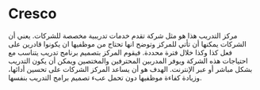 # Cresco
مركز التدريب هذا هو مثل شركة تقدم خدمات تدريبية مخصصة للشركات. يعني أن الشركات يمكنها أن تأتي للمركز وتوضح انها تحتاج من موظفيها ان يكونوا قادرين على فعل كذا وكذا خلال فترة محددة.
فيقوم المركز بتصميم برنامج تدريب يتناسب مع احتياجات هذه الشركة ويوفر المدربين المحترفين والمختصين  ويمكن أن يكون التدريب بشكل مباشر أو عبر الإنترنت. الهدف هو أن يساعد المركز الشركات على تحسين أدائها، وزيادة كفاءة موظفيها دون تحمل عبء تصميم برامج التدريب بنفسها.
